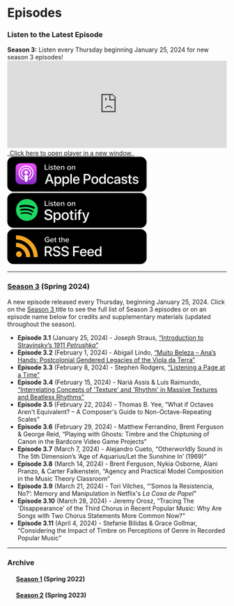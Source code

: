 <div class="hero-image" style="background-image: url('../images/pexels-jessica-lewis-583843.jpg');" alt="Iphone and Headphones. Photo by Jessica Lewis">
  <div class="hero-text" style="left:20%;">
    <h1>Episodes</h1>
  </div>
</div>

### Listen to the Latest Episode

<div class="announce">
<strong>Season 3:</strong> Listen every Thursday beginning January 25, 2024 for new season 3 episodes!
</div>

<iframe style="width: 100%; height:200px; border:none;" frameborder="no" scrolling="no" seamless src="https://player.captivate.fm/show/d9c88032-2609-4757-82c7-860198cb482f/"></iframe>
_<a href="https://player.captivate.fm/show/d9c88032-2609-4757-82c7-860198cb482f/" target="_blank">Click here to open player in a new window</a>_
<div class="subscribemini">
<a href="https://podcasts.apple.com/us/podcast/smt-pod/id1570119752" target="_blank"><img class="podimage" src="/images/ApplePodcasts.svg" alt="Listen on Apple Podcasts"/></a>
<a href="https://open.spotify.com/show/04BPdqjp732Z1zEvyKXWO3?go=1&utm_source=embed_v3&t=0" target="_blank"><img class="podimage" src="/images/Spotify.svg" alt="Listen on Spotify"/></a>
<a href="https://feeds.captivate.fm/smt-pod/" target="_blank"><img class="podimage" src="/images/RSSFeed.svg" alt="Get the RSS"/></a>
</div>
<hr>

<h3><a href="season03">Season 3</a> (Spring 2024)</h3>
A new episode released every Thursday, beginning January 25, 2024. Click on the <a href="season03">Season 3 </a> title to see the full list of Season 3 episodes or on an episode name below for credits and supplementary materials (updated throughout the season).

<div>
<ul><li><b>Episode 3.1</b> (January 25, 2024) - Joseph Straus, <a href="season03#e3.1">“Introduction to Stravinsky’s 1911 <em>Petrushka</em>”</a></li>
<li><b>Episode 3.2</b> (February 1, 2024) - Abigail Lindo, <a href="season03#e3.2">“Muito Beleza – Ana’s Hands: Postcolonial Gendered Legacies of the Viola da Terra” </a></li>
<li><b>Episode 3.3</b> (February 8, 2024) - Stephen Rodgers, <a href="season03#e3.3">“Listening a Page at a Time”</a></li>
<li><b>Episode 3.4</b> (February 15, 2024) - Nariá Assis & Luís Raimundo, <a href="season03#e3.4">“Interrelating Concepts of 'Texture' and 'Rhythm' in Massive Textures and Beatless Rhythms"</a></li>
<li><b>Episode 3.5</b> (February 22, 2024) - Thomas B. Yee, <!--<a href="season03#e3.5">-->“What if Octaves Aren't Equivalent? – A Composer's Guide to Non-Octave-Repeating Scales”<!--</a>--></li>
<li><b>Episode 3.6</b> (February 29, 2024) - Matthew Ferrandino, Brent Ferguson & George Reid, <!--<a href="season03#e3.6">-->“Playing with Ghosts: Timbre and the Chiptuning of Canon in the Bardcore Video Game Projects”<!--</a>--></li>
<li><b>Episode 3.7</b> (March 7, 2024) - Alejandro Cueto, <!--<a href="season03#e3.7">-->“Otherworldly Sound in The 5th Dimension’s ‘Age of Aquarius/Let the Sunshine In’ (1969)”<!--</a>--></li>
<li><b>Episode 3.8</b> (March 14, 2024) - Brent Ferguson, Nykia Osborne, Alani Pranzo, & Carter Falkenstein, <!--<a href="season03#e3.8">-->“Agency and Practical Model Composition in the Music Theory Classroom”<!--</a>--></li>
<li><b>Episode 3.9</b> (March 21, 2024) - Tori Vilches, <!--<a href="season03#e3.9">-->“‘Somos la Resistencia, No?’: Memory and Manipulation in Netflix's <em>La Casa de Papel</em>"<!--</a>--></li>
<li><b>Episode 3.10</b> (March 28, 2024) - Jeremy Orosz, <!--<a href="season03#e3.10">-->“Tracing The 'Disappearance' of the Third Chorus in Recent Popular Music: Why Are Songs with Two Chorus Statements More Common Now?"<!--</a>--></li>
<li><b>Episode 3.11</b> (April 4, 2024) - Stefanie Bilidas & Grace Gollmar, <!--<a href="season03#e3.11">-->“Considering the Impact of Timbre on Perceptions of Genre in Recorded Popular Music"<!--</a>--></li>
</ul>
</div>
<hr/>
<h3>Archive</h3>
<div style="margin-left:20px;" id="archive">
<h4><a href="season01">Season 1</a> (Spring 2022)</h4>
<h4><a href="season02">Season 2</a> (Spring 2023)</h4>
</div>
